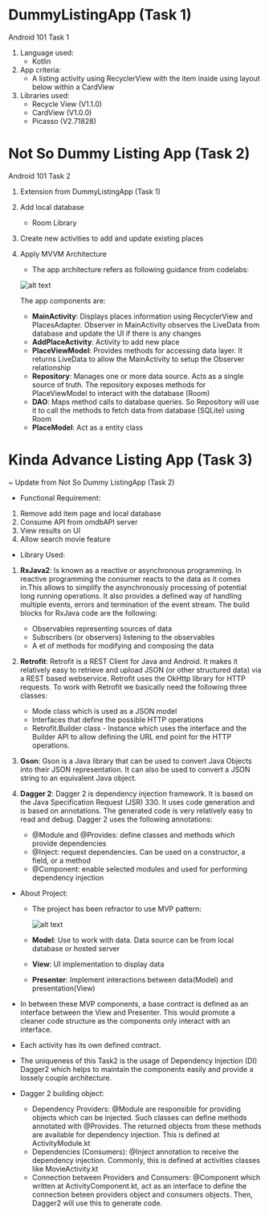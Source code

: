 # DummyListingApp (Task 1)
Android 101 Task 1

1. Language used:
   - Kotlin
2. App criteria:
   - A listing activity using RecyclerView with the item inside using layout below within a CardView
3. Libraries used:
   - Recycle View (V1.1.0)
   - CardView (V1.0.0)
   - Picasso (V2.71828)
   
# Not So Dummy Listing App (Task 2)
Android 101 Task 2

1. Extension from DummyListingApp (Task 1)
2. Add local database
   - Room Library
3. Create new activities to add and update existing places
4. Apply MVVM Architecture
   - The app architecture refers as following guidance from codelabs:
   
   ![alt text](https://codelabs.developers.google.com/codelabs/android-room-with-a-view-kotlin/img/1205d9f95688b35b.png)
   
   The app components are:
   
   - **MainActivity**: Displays places information using RecyclerView and PlacesAdapter. Observer in MainActivity observes the LiveData from database and update the UI if there is any changes
   - **AddPlaceActivity**: Activity to add new place
   - **PlaceViewModel**: Provides methods for accessing data layer. It returns LiveData to allow the MainActivity to setup the Observer relationship
   - **Repository**: Manages one or more data source. Acts as a single source of truth. The repository exposes methods for PlaceViewModel to interact with the database (Room)
   - **DAO**: Maps method calls to database queries. So Repository will use it to call the methods to fetch data from database (SQLite) using Room
   - **PlaceModel**: Act as a entity class

# Kinda Advance Listing App (Task 3)

~ Update from Not So Dummy ListingApp (Task 2)

- Functional Requirement:

1. Remove add item page and local database
2. Consume API from omdbAPI server
3. View results on UI 
4. Allow search movie feature

- Library Used:

1. **RxJava2**: Is known as a reactive or asynchronous programming. In reactive programming the consumer reacts to the data as it comes in.This allows to simplify the asynchronously processing of potential long running operations. It also provides a defined way of handling multiple events, errors and termination of the event stream.
The build blocks for RxJava code are the following:

   - Observables representing sources of data
   - Subscribers (or observers) listening to the observables
   - A et of methods for modifying and composing the data

2. **Retrofit**: Retrofit is a REST Client for Java and Android. It makes it relatively easy to retrieve and upload JSON (or other structured data) via a REST based webservice. Retrofit uses the OkHttp library for HTTP requests.
To work with Retrofit we basically need the following three classes:

   - Mode class which is used as a JSON model
   - Interfaces that define the possible HTTP operations
   - Retrofit.Builder class - Instance which uses the interface and the Builder API to allow defining the URL end point for the HTTP operations.

3. **Gson**: Gson is a Java library that can be used to convert Java Objects into their JSON representation. It can also be used to convert a JSON string to an equivalent Java object.

4. **Dagger 2**: Dagger 2 is dependency injection framework. It is based on the Java Specification Request (JSR) 330. It uses code generation and is based on annotations. The generated code is very relatively easy to read and debug.
Dagger 2 uses the following annotations:

   - @Module and @Provides: define classes and methods which provide dependencies
   - @Inject: request dependencies. Can be used on a constructor, a field, or a method
   - @Component: enable selected modules and used for performing dependency injection

- About Project:

   - The project has been refractor to use MVP pattern:
   
      ![alt text](https://miro.medium.com/max/2732/1*vMYEKJ11g-zNzRT8sfLqIQ.png)
      
   - **Model**: Use to work with data. Data source can be from local database or hosted server
   - **View**: UI implementation to display data
   - **Presenter**: Implement interactions between data(Model) and presentation(View)
   
- In between these MVP components, a base contract is defined as an interface between the View and Presenter. This would promote a cleaner code structure as the components only interact with an interface.

- Each activity has its own defined contract.

- The uniqueness of this Task2 is the usage of Dependency Injection (DI) Dagger2 which helps to maintain the components easily and provide a lossely couple architecture.

- Dagger 2 building object:

	- Dependency Providers: @Module are responsible for providing objects which can be injected. Such classes can define methods annotated with @Provides. The returned objects from these methods are available for dependency injection. This is defined at ActivityModule.kt
	- Dependencies (Consumers): @Inject annotation to receive the dependency injection. Commonly, this is defined at activities classes like MovieActivity.kt
	- Connection between Providers and Consumers: @Component which written at ActivityComponent.kt, act as an interface to define the connection beteen providers object and consumers objects. Then, Dagger2 will use this to generate code.

   
